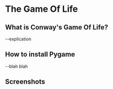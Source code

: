 # The Game Of Life

## What is Conway's Game Of Life?

--explication

## How to install Pygame

--blah blah

## Screenshots